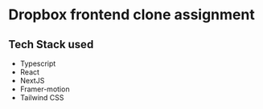 # Dropbox frontend clone assignment

## Tech Stack used
* Typescript
* React
* NextJS
* Framer-motion
* Tailwind CSS
